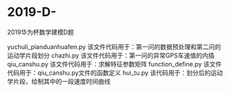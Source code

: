 # 2019-D-
2019华为杯数学建模D题 

   yuchuli_pianduanhuafen.py  该文件代码用于：第一问的数据预处理和第二问的运动学片段划分
   chazhi.py  该文件代码用于：第一问的异常GPS车速值的内插
   qiu_canshu.py   该文件代码用于：求解特征参数矩阵
   function_define.py  该文件代码用于：qiu_canshu.py文件的函数定义
   hui_tu.py  该代码用于：划分后的运动学片段，绘制其中的一段速度时间曲线
